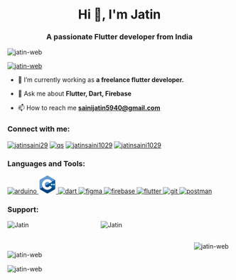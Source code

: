 <h1 align="center">Hi 👋, I'm Jatin</h1>
<h3 align="center">A passionate Flutter developer from India</h3>

<p align="left"> <img src="https://komarev.com/ghpvc/?username=jatin-web&label=Profile%20views&color=0e75b6&style=flat" alt="jatin-web" /> </p>

<p align="left"> <a href="https://github.com/ryo-ma/github-profile-trophy"><img src="https://github-profile-trophy.vercel.app/?username=jatin-web" alt="jatin-web" /></a> </p>

- 🔭 I’m currently working as **a freelance flutter developer.**

- 💬 Ask me about **Flutter, Dart, Firebase**

- 📫 How to reach me **sainijatin5940@gmail.com**

<h3 align="left">Connect with me:</h3>
<p align="left">
<a href="https://twitter.com/jatinsaini29" target="blank"><img align="center" src="https://raw.githubusercontent.com/rahuldkjain/github-profile-readme-generator/master/src/images/icons/Social/twitter.svg" alt="jatinsaini29" height="30" width="40" /></a>
<a href="https://linkedin.com/in/qs" target="blank"><img align="center" src="https://raw.githubusercontent.com/rahuldkjain/github-profile-readme-generator/master/src/images/icons/Social/linked-in-alt.svg" alt="qs" height="30" width="40" /></a>
<a href="https://www.leetcode.com/jatinsaini1029" target="blank"><img align="center" src="https://raw.githubusercontent.com/rahuldkjain/github-profile-readme-generator/master/src/images/icons/Social/leet-code.svg" alt="jatinsaini1029" height="30" width="40" /></a>
<a href="https://auth.geeksforgeeks.org/user/jatinsaini1029" target="blank"><img align="center" src="https://raw.githubusercontent.com/rahuldkjain/github-profile-readme-generator/master/src/images/icons/Social/geeks-for-geeks.svg" alt="jatinsaini1029" height="30" width="40" /></a>
</p>

<h3 align="left">Languages and Tools:</h3>
<p align="left"> <a href="https://www.arduino.cc/" target="_blank" rel="noreferrer"> <img src="https://cdn.worldvectorlogo.com/logos/arduino-1.svg" alt="arduino" width="40" height="40"/> </a> <a href="https://www.w3schools.com/cpp/" target="_blank" rel="noreferrer"> <img src="https://raw.githubusercontent.com/devicons/devicon/master/icons/cplusplus/cplusplus-original.svg" alt="cplusplus" width="40" height="40"/> </a> <a href="https://dart.dev" target="_blank" rel="noreferrer"> <img src="https://www.vectorlogo.zone/logos/dartlang/dartlang-icon.svg" alt="dart" width="40" height="40"/> </a> <a href="https://www.figma.com/" target="_blank" rel="noreferrer"> <img src="https://www.vectorlogo.zone/logos/figma/figma-icon.svg" alt="figma" width="40" height="40"/> </a> <a href="https://firebase.google.com/" target="_blank" rel="noreferrer"> <img src="https://www.vectorlogo.zone/logos/firebase/firebase-icon.svg" alt="firebase" width="40" height="40"/> </a> <a href="https://flutter.dev" target="_blank" rel="noreferrer"> <img src="https://www.vectorlogo.zone/logos/flutterio/flutterio-icon.svg" alt="flutter" width="40" height="40"/> </a> <a href="https://git-scm.com/" target="_blank" rel="noreferrer"> <img src="https://www.vectorlogo.zone/logos/git-scm/git-scm-icon.svg" alt="git" width="40" height="40"/> </a> <a href="https://postman.com" target="_blank" rel="noreferrer"> <img src="https://www.vectorlogo.zone/logos/getpostman/getpostman-icon.svg" alt="postman" width="40" height="40"/> </a> </p>

<h3 align="left">Support:</h3>
<p><a href="https://www.buymeacoffee.com/Jatin"> <img align="left" src="https://cdn.buymeacoffee.com/buttons/v2/default-yellow.png" height="50" width="210" alt="Jatin" /></a><a href="https://ko-fi.com/Jatin"> <img align="left" src="https://cdn.ko-fi.com/cdn/kofi3.png?v=3" height="50" width="210" alt="Jatin" /></a></p><br><br>

<p><img align="left" src="https://github-readme-stats.vercel.app/api/top-langs?username=jatin-web&show_icons=true&locale=en&layout=compact" alt="jatin-web" /></p>

<p>&nbsp;<img align="center" src="https://github-readme-stats.vercel.app/api?username=jatin-web&show_icons=true&locale=en" alt="jatin-web" /></p>

<p><img align="center" src="https://github-readme-streak-stats.herokuapp.com/?user=jatin-web&" alt="jatin-web" /></p>

